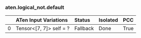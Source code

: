 ### aten.logical_not.default
|    | ATen Input Variations   | Status   | Isolated   | PCC   |
|---:|:------------------------|:---------|:-----------|:------|
|  0 | Tensor<[7, 7]> self = ? | Fallback | Done       | True  |

